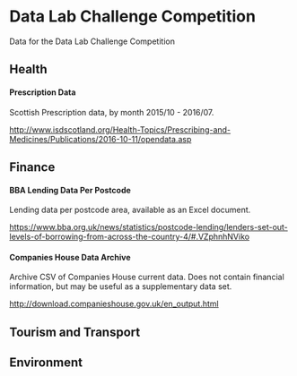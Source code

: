 # Data Lab Challenge Competition

Data for the Data Lab Challenge Competition

## Health

#### Prescription Data

Scottish Prescription data, by month 2015/10 - 2016/07.

http://www.isdscotland.org/Health-Topics/Prescribing-and-Medicines/Publications/2016-10-11/opendata.asp


## Finance

#### BBA Lending Data Per Postcode

Lending data per postcode area, available as an Excel document.

https://www.bba.org.uk/news/statistics/postcode-lending/lenders-set-out-levels-of-borrowing-from-across-the-country-4/#.VZphnhNViko


#### Companies House Data Archive

Archive CSV of Companies House current data. Does not contain financial information, but may be useful as a supplementary data set.

http://download.companieshouse.gov.uk/en_output.html

## Tourism and Transport


## Environment
